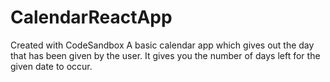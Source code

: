 # CalendarReactApp
Created with CodeSandbox
A basic calendar app which gives out the day that has been given by the user. It gives you the number of days left for the given date to occur.
